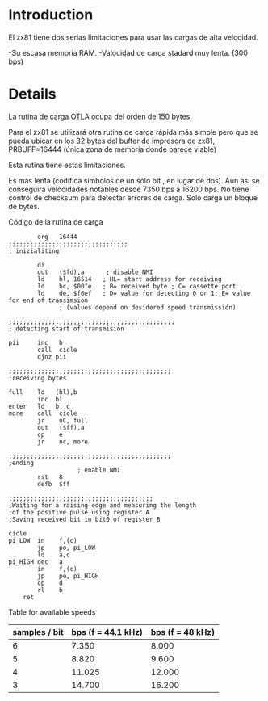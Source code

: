 # Introduction #

El zx81 tiene dos serias limitaciones para usar las cargas de alta velocidad.

-Su escasa memoria RAM.
-Valocidad de carga stadard muy lenta. (300 bps)


# Details #

La rutina de carga OTLA ocupa del orden de 150 bytes.

Para el zx81 se utilizará otra rutina de carga rápida más simple pero que se pueda ubicar en los 32 bytes del buffer de impresora de zx81, PRBUFF=16444 (única zona de memoria donde parece viable)

Esta rutina tiene estas limitaciones.

Es más lenta (codifica símbolos de un sólo bit , en lugar de dos). Aun así se conseguirá velocidades notables desde 7350 bps a 16200 bps.
No tiene control de checksum para detectar errores de carga.
Solo carga un bloque de bytes.

Código de la rutina de carga
```
        org   16444
;;;;;;;;;;;;;;;;;;;;;;;;;;;;;;;;;
; inizialiting
		
        di
        out   ($fd),a      ; disable NMI
        ld    hl, 16514   ; HL= start address for receiving
        ld    bc, $00fe   ; B= received byte ; C= cassette port
        ld    de, $f6ef   ; D= value for detecting 0 or 1; E= value for end of transimsion 
			  ; (values depend on desidered speed transmissión)

;;;;;;;;;;;;;;;;;;;;;;;;;;;;;;;;;;;;;;;;;;;;;;
; detecting start of transmisión
         
pii     inc   b
        call  cicle        
        djnz pii
                  
;;;;;;;;;;;;;;;;;;;;;;;;;;;;;;;;;;;;;;;;;;;;;
;receiving bytes
              
full    ld   (hl),b
        inc  hl
enter   ld   b, c                               
more    call  cicle
        jr    nC, full
        out   ($ff),a                        
        cp    e         
        jr    nc, more   

;;;;;;;;;;;;;;;;;;;;;;;;;;;;;;;;;;;;;;;;;;;;;
;ending
                   ; enable NMI      
        rst   8
        defb  $ff 

;;;;;;;;;;;;;;;;;;;;;;;;;;;;;;;;;;;;;;;;
;Waiting for a raising edge and measuring the length 
;of the positive pulse using register A
;Saving received bit in bit0 of register B
                   
cicle
pi_LOW  in    f,(c)
        jp    po, pi_LOW
        ld    a,c
pi_HIGH dec   a
        in    f,(c)
        jp    pe, pi_HIGH 
        cp    d
        rl    b
	ret 
```

Table for available speeds

| samples / bit | bps (f = 44.1 kHz) | bps (f = 48 kHz) |
|:--------------|:-------------------|:-----------------|
| 6             |  7.350             |  8.000           |
| 5             |  8.820             |  9.600           |
| 4             | 11.025             | 12.000           |
| 3             | 14.700             | 16.200           |